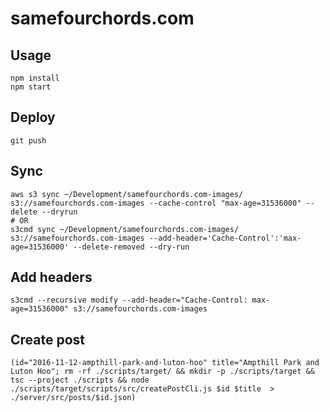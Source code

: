 # samefourchords.com

## Usage

```
npm install
npm start
```

## Deploy

```
git push
```

## Sync
```
aws s3 sync ~/Development/samefourchords.com-images/ s3://samefourchords.com-images --cache-control "max-age=31536000" --delete --dryrun
# OR
s3cmd sync ~/Development/samefourchords.com-images/ s3://samefourchords.com-images --add-header='Cache-Control':'max-age=31536000' --delete-removed --dry-run
```

## Add headers
```
s3cmd --recursive modify --add-header="Cache-Control: max-age=31536000" s3://samefourchords.com-images
```

## Create post

```
(id="2016-11-12-ampthill-park-and-luton-hoo" title="Ampthill Park and Luton Hoo"; rm -rf ./scripts/target/ && mkdir -p ./scripts/target && tsc --project ./scripts && node ./scripts/target/scripts/src/createPostCli.js $id $title  > ./server/src/posts/$id.json)
```
